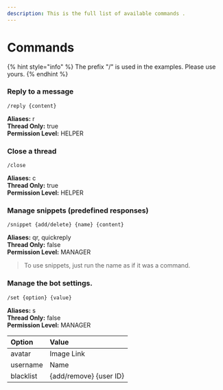 ```yaml
---
description: This is the full list of available commands .
---
```


# Commands

{% hint style="info" %}
The prefix "/" is used in the examples. Please use yours.
{% endhint %}

### Reply to a message

```text
/reply {content}
```

**Aliases:** r  
**Thread Only:** true  
**Permission Level:** HELPER

### Close a thread

```text
/close
```

**Aliases:** c  
**Thread Only:** true  
**Permission Level:** HELPER

### Manage snippets \(predefined responses\)

```text
/snippet {add/delete} {name} {content}
```

**Aliases:** qr, quickreply  
**Thread Only:** false  
**Permission Level:** MANAGER

> To use snippets, just run the name as if it was a command.

### Manage the bot settings.

```text
/set {option} {value}
```

**Aliases:** s  
**Thread Only:** false  
**Permission Level:** MANAGER

| Option | Value |
| :--- | :--- |
| avatar | Image Link |
| username | Name |
| blacklist | {add/remove} {user ID} |

